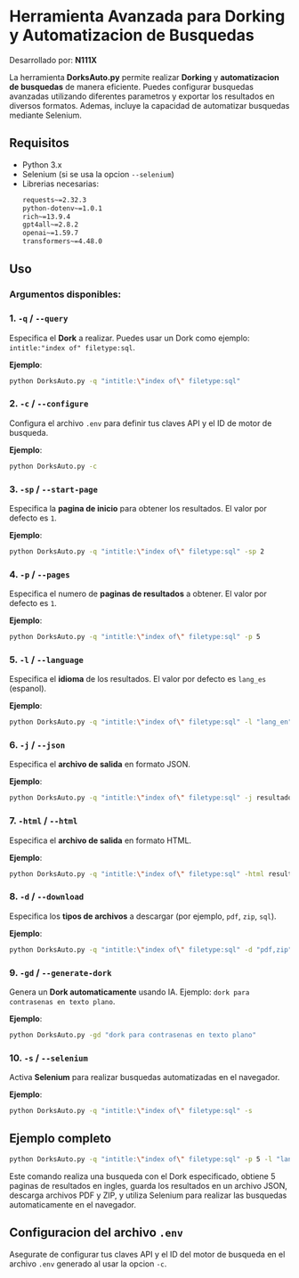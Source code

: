 # Herramienta Avanzada para Dorking y Automatizacion de Busquedas

Desarrollado por: **N111X**

La herramienta **DorksAuto.py** permite realizar **Dorking** y **automatizacion de busquedas** de manera eficiente. Puedes configurar busquedas avanzadas utilizando diferentes parametros y exportar los resultados en diversos formatos. Ademas, incluye la capacidad de automatizar busquedas mediante Selenium.

## Requisitos

- Python 3.x
- Selenium (si se usa la opcion `--selenium`)
- Librerias necesarias: 
  ```bash
  requests~=2.32.3
  python-dotenv~=1.0.1
  rich~=13.9.4
  gpt4all~=2.8.2
  openai~=1.59.7
  transformers~=4.48.0


## Uso

### Argumentos disponibles:

### 1. `-q` / `--query`
Especifica el **Dork** a realizar. Puedes usar un Dork como ejemplo: `intitle:"index of" filetype:sql`.

**Ejemplo**:
```bash
python DorksAuto.py -q "intitle:\"index of\" filetype:sql"
```

### 2. `-c` / `--configure`
Configura el archivo `.env` para definir tus claves API y el ID de motor de busqueda.

**Ejemplo**:
```bash
python DorksAuto.py -c
```

### 3. `-sp` / `--start-page`
Especifica la **pagina de inicio** para obtener los resultados. El valor por defecto es `1`.

**Ejemplo**:
```bash
python DorksAuto.py -q "intitle:\"index of\" filetype:sql" -sp 2
```

### 4. `-p` / `--pages`
Especifica el numero de **paginas de resultados** a obtener. El valor por defecto es `1`.

**Ejemplo**:
```bash
python DorksAuto.py -q "intitle:\"index of\" filetype:sql" -p 5
```

### 5. `-l` / `--language`
Especifica el **idioma** de los resultados. El valor por defecto es `lang_es` (espanol).

**Ejemplo**:
```bash
python DorksAuto.py -q "intitle:\"index of\" filetype:sql" -l "lang_en"
```

### 6. `-j` / `--json`
Especifica el **archivo de salida** en formato JSON.

**Ejemplo**:
```bash
python DorksAuto.py -q "intitle:\"index of\" filetype:sql" -j resultados.json
```

### 7. `-html` / `--html`
Especifica el **archivo de salida** en formato HTML.

**Ejemplo**:
```bash
python DorksAuto.py -q "intitle:\"index of\" filetype:sql" -html resultados.html
```

### 8. `-d` / `--download`
Especifica los **tipos de archivos** a descargar (por ejemplo, `pdf`, `zip`, `sql`).

**Ejemplo**:
```bash
python DorksAuto.py -q "intitle:\"index of\" filetype:sql" -d "pdf,zip"
```

### 9. `-gd` / `--generate-dork`
Genera un **Dork automaticamente** usando IA. Ejemplo: `dork para contrasenas en texto plano`.

**Ejemplo**:
```bash
python DorksAuto.py -gd "dork para contrasenas en texto plano"
```

### 10. `-s` / `--selenium`
Activa **Selenium** para realizar busquedas automatizadas en el navegador.

**Ejemplo**:
```bash
python DorksAuto.py -q "intitle:\"index of\" filetype:sql" -s
```

## Ejemplo completo

```bash
python DorksAuto.py -q "intitle:\"index of\" filetype:sql" -p 5 -l "lang_en" -j "resultados.json" -d "pdf,zip" -s
```

Este comando realiza una busqueda con el Dork especificado, obtiene 5 paginas de resultados en ingles, guarda los resultados en un archivo JSON, descarga archivos PDF y ZIP, y utiliza Selenium para realizar las busquedas automaticamente en el navegador.

## Configuracion del archivo `.env`

Asegurate de configurar tus claves API y el ID del motor de busqueda en el archivo `.env` generado al usar la opcion `-c`.
